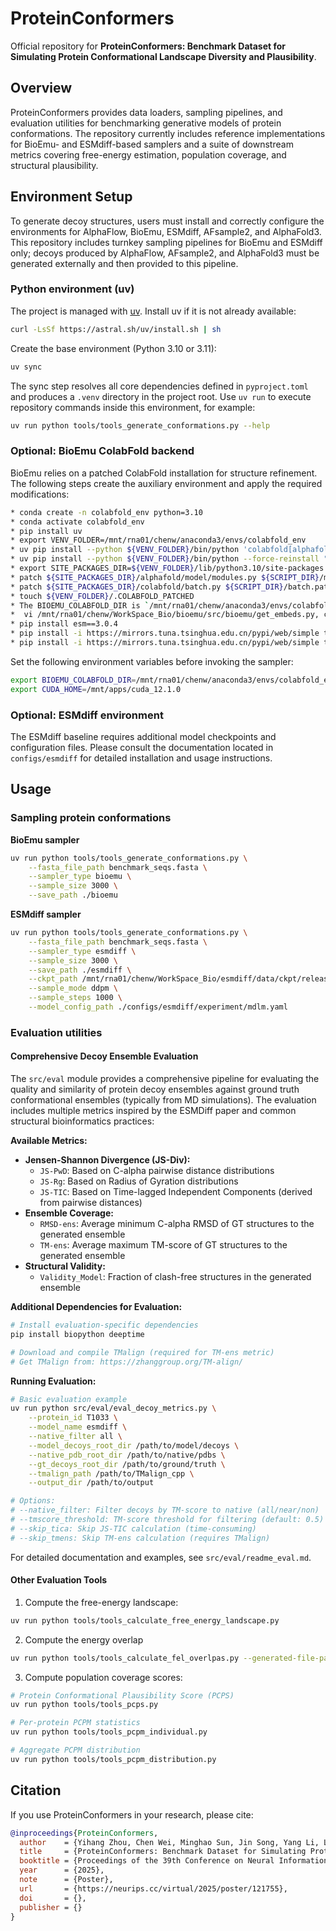 # ProteinConformers

Official repository for **ProteinConformers: Benchmark Dataset for Simulating Protein Conformational Landscape Diversity and Plausibility**.

## Overview
ProteinConformers provides data loaders, sampling pipelines, and evaluation utilities for benchmarking generative models of protein conformations. The repository currently includes reference implementations for BioEmu- and ESMdiff-based samplers and a suite of downstream metrics covering free-energy estimation, population coverage, and structural plausibility.

## Environment Setup
To generate decoy structures, users must install and correctly configure the environments for AlphaFlow, BioEmu, ESMdiff, AFsample2, and AlphaFold3. This repository includes turnkey sampling pipelines for BioEmu and ESMdiff only; decoys produced by AlphaFlow, AFsample2, and AlphaFold3 must be generated externally and then provided to this pipeline.

### Python environment (uv)
The project is managed with [uv](https://docs.astral.sh/uv/). Install uv if it is not already available:

```bash
curl -LsSf https://astral.sh/uv/install.sh | sh
```

Create the base environment (Python 3.10 or 3.11):
```bash
uv sync
```

The sync step resolves all core dependencies defined in `pyproject.toml` and produces a `.venv` directory in the project root. Use `uv run` to execute repository commands inside this environment, for example:
```bash
uv run python tools/tools_generate_conformations.py --help
```

### Optional: BioEmu ColabFold backend
BioEmu relies on a patched ColabFold installation for structure refinement. The following steps create the auxiliary environment and apply the required modifications:

```bash
* conda create -n colabfold_env python=3.10
* conda activate colabfold_env
* pip install uv
* export VENV_FOLDER=/mnt/rna01/chenw/anaconda3/envs/colabfold_env
* uv pip install --python ${VENV_FOLDER}/bin/python 'colabfold[alphafold-minus-jax]==1.5.4' 
* uv pip install --python ${VENV_FOLDER}/bin/python --force-reinstall "jax[cuda12]"==0.4.35 "numpy==1.26.4"
* export SITE_PACKAGES_DIR=${VENV_FOLDER}/lib/python3.10/site-packages
* patch ${SITE_PACKAGES_DIR}/alphafold/model/modules.py ${SCRIPT_DIR}/modules.patch 
* patch ${SITE_PACKAGES_DIR}/colabfold/batch.py ${SCRIPT_DIR}/batch.patch
* touch ${VENV_FOLDER}/.COLABFOLD_PATCHED
* The BIOEMU_COLABFOLD_DIR is `/mnt/rna01/chenw/anaconda3/envs/colabfold_env`
*  vi /mnt/rna01/chenw/WorkSpace_Bio/bioemu/src/bioemu/get_embeds.py, change the line of code `return subprocess.run(cmd, env=colabfold_env, stdout=subprocess.PIPE, stderr=subprocess.STDOUT)` to `return subprocess.run(['conda', "run", "-n", "colabfold_env", *cmd], stdout=subprocess.PIPE, stderr=subprocess.STDOUT)`
* pip install esm==3.0.4
* pip install -i https://mirrors.tuna.tsinghua.edu.cn/pypi/web/simple tokenizers
* pip install -i https://mirrors.tuna.tsinghua.edu.cn/pypi/web/simple transformers
```

Set the following environment variables before invoking the sampler:
```bash
export BIOEMU_COLABFOLD_DIR=/mnt/rna01/chenw/anaconda3/envs/colabfold_env
export CUDA_HOME=/mnt/apps/cuda_12.1.0
```

### Optional: ESMdiff environment
The ESMdiff baseline requires additional model checkpoints and configuration files. Please consult the documentation located in `configs/esmdiff` for detailed installation and usage instructions.

## Usage

### Sampling protein conformations

**BioEmu sampler**
```bash
uv run python tools/tools_generate_conformations.py \
    --fasta_file_path benchmark_seqs.fasta \
    --sampler_type bioemu \
    --sample_size 3000 \
    --save_path ./bioemu
```

**ESMdiff sampler**
```bash
uv run python tools/tools_generate_conformations.py \
    --fasta_file_path benchmark_seqs.fasta \
    --sampler_type esmdiff \
    --sample_size 3000 \
    --save_path ./esmdiff \
    --ckpt_path /mnt/rna01/chenw/WorkSpace_Bio/esmdiff/data/ckpt/release_v0.pt \
    --sample_mode ddpm \
    --sample_steps 1000 \
    --model_config_path ./configs/esmdiff/experiment/mdlm.yaml
```

### Evaluation utilities

#### Comprehensive Decoy Ensemble Evaluation

The `src/eval` module provides a comprehensive pipeline for evaluating the quality and similarity of protein decoy ensembles against ground truth conformational ensembles (typically from MD simulations). The evaluation includes multiple metrics inspired by the ESMDiff paper and common structural bioinformatics practices:

**Available Metrics:**
- **Jensen-Shannon Divergence (JS-Div):**
  - `JS-PwD`: Based on C-alpha pairwise distance distributions
  - `JS-Rg`: Based on Radius of Gyration distributions  
  - `JS-TIC`: Based on Time-lagged Independent Components (derived from pairwise distances)
- **Ensemble Coverage:**
  - `RMSD-ens`: Average minimum C-alpha RMSD of GT structures to the generated ensemble
  - `TM-ens`: Average maximum TM-score of GT structures to the generated ensemble
- **Structural Validity:**
  - `Validity_Model`: Fraction of clash-free structures in the generated ensemble

**Additional Dependencies for Evaluation:**
```bash
# Install evaluation-specific dependencies
pip install biopython deeptime

# Download and compile TMalign (required for TM-ens metric)
# Get TMalign from: https://zhanggroup.org/TM-align/
```

**Running Evaluation:**
```bash
# Basic evaluation example
uv run python src/eval/eval_decoy_metrics.py \
    --protein_id T1033 \
    --model_name esmdiff \
    --native_filter all \
    --model_decoys_root_dir /path/to/model/decoys \
    --native_pdb_root_dir /path/to/native/pdbs \
    --gt_decoys_root_dir /path/to/ground/truth \
    --tmalign_path /path/to/TMalign_cpp \
    --output_dir /path/to/output

# Options:
# --native_filter: Filter decoys by TM-score to native (all/near/non)
# --tmscore_threshold: TM-score threshold for filtering (default: 0.5)
# --skip_tica: Skip JS-TIC calculation (time-consuming)
# --skip_tmens: Skip TM-ens calculation (requires TMalign)
```

For detailed documentation and examples, see `src/eval/readme_eval.md`.

#### Other Evaluation Tools

1. Compute the free-energy landscape:

```bash
uv run python tools/tools_calculate_free_energy_landscape.py
```

2. Compute the energy overlap
```bash
uv run python tools/tools_calculate_fel_overlpas.py --generated-file-path /mnt/dna01/library2/caspdynamics/generated_data 
```

3. Compute population coverage scores:

```bash
# Protein Conformational Plausibility Score (PCPS)
uv run python tools/tools_pcps.py

# Per-protein PCPM statistics
uv run python tools/tools_pcpm_individual.py

# Aggregate PCPM distribution
uv run python tools/tools_pcpm_distribution.py
```


## Citation
If you use ProteinConformers in your research, please cite:
```bibtex
@inproceedings{ProteinConformers,
  author    = {Yihang Zhou, Chen Wei, Minghao Sun, Jin Song, Yang Li, Lin Wang and Yang Zhang},
  title     = {ProteinConformers: Benchmark Dataset for Simulating Protein Conformational Landscape Diversity and Plausibility},
  booktitle = {Proceedings of the 39th Conference on Neural Information Processing Systems (NeurIPS 2025)},
  year      = {2025},
  note      = {Poster},
  url       = {https://neurips.cc/virtual/2025/poster/121755},
  doi       = {},
  publisher = {}
}
```
